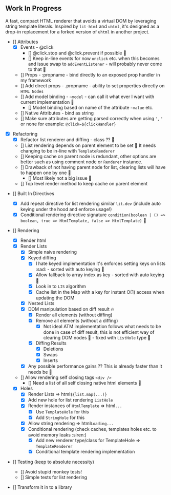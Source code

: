 ## Work In Progress

A fast, compact HTML renderer that avoids a virtual DOM by leveraging string template literals. Inspired by `lit-html` and `uhtml`, it's designed as a drop-in replacement for a forked version of `uhtml` in another project.

- [] Attributes
    - [x] Events - @click
        - [] @click.stop and @click.prevent if possible :thinking:
        - [] Keep in-line events for now `onclick` etc. when this becomes and issue swap to `addEventListener` - will probably never come to that :thinking:
    - [] Props - :propname - bind directly to an exposed prop handler in my framework
    - [] Add direct props - .propname - ability to set properties directly on `HTML Nodes`
    - [] Add model binding - `~model` - can call it what ever I want with current implementation :tada:
        - [] Model binding based on name of the attribute `~value` etc.
    - [] Native Attributes - bind as string
    - [] Make sure attributes are getting parsed correctly when using `'`, `"` or none for example: `@click=${clickHandler}`

- [x] Refactoring
    - [x] Refactor list renderer and diffing - class ?? :thinking:
    - [] List rendering depends on parent element to be set :thinking: It needs changing to be in-line with `TemplateRenderer`
    - [] Keeping cache on parent node is redundant, other options are better such as using comment node or `Renderer` instance.
    - [] Drawback of not having parent node for list, clearing lists will have to happen one by one :thinking:
        - [] Most likely not a big issue :thinking:
    - [] Top level render method to keep cache on parent element

- [] Built In Directives
    - [x] Add repeat directive for list rendering similar `lit.dev` (include auto keying under the hood and enforce usage!)
    - [x] Conditional rendering directive signature `condition(boolean | () => boolean, true => HtmlTemplate, false => HtmlTemplate)` :thinking: 

- [] Rendering
    - [x] Render html
    - [x] Render Lists
        - [x] Simple naive rendering
        - [x] Keyed diffing
            - [x] I hate keyed implementation it's enforces setting keys on lists :sad: - sorted with auto keying :tada:
            - [x] Allow fallback to array index as key - sorted with auto keying :tada:
            - [x] Look in to `LIS` algorithm
            - [x] Cache list in the Map with a key for instant O(1) access when updating the DOM
        - [x] Nested Lists
        - [x] DOM manipulation based on diff result :fire:
            - [x] Render all elements (without diffing)
            - [x] Remove all elements (without a diffing)
                - [x] Not ideal ATM implementation follows what needs to be done in case of diff result, this is not efficient way of clearing DOM nodes :thinking: - fixed with `ListHole` type :tada:
            - [x] Diffing Results
                - [x] Deletions
                - [x] Swaps
                - [x] Inserts
        - [x] Any possible performance gains ?? This is already faster than it needs be :thinking:

    - [] Allow rendering self closing tags `<div />`
        - [] Need a list of all self closing native html elements :thinking:
    - [x] Holes
        - [x] Render Lists => html`${list.map(...)}`
        - [x] Add new hole for list rendering `ListHole`
        - [x] Render instances of `HtmlTemplate` => html`...`
            - [x] Use `TemplateHole` for this
            - [x] Add `StringHole` for this
        - [x] Allow string rendering => html`Loading...`
        - [x] Conditional rendering (check caches, templates holes etc. to avoid memory leaks :siren:)
            - [x] Add new renderer type/class for TemplateHole => `TemplateRenderer`
            - [x] Conditional template rendering implementation 

- [] Testing (keep to absolute necessity)
    - [] Avoid stupid monkey tests!
    - [] Simple tests for list rendering

- [] Transform it in to a library
